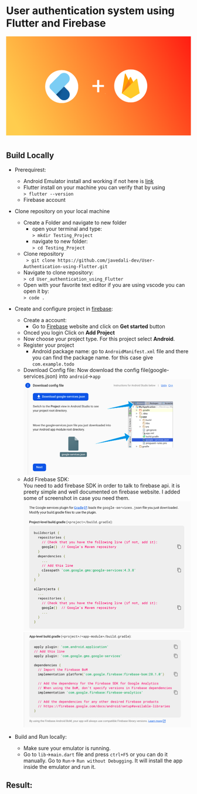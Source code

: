 # User authentication system using Flutter and Firebase

![Flutter and Firebase](/assets/banner.png)

#

## Build Locally

- Prerequirest:

  - Android Emulator install and working if not here is [link](https://developer.android.com/studio/run/emulator)
  - Flutter install on your machine you can verify that by using <br/> `> flutter --version`
  - Firebase account

- Clone repository on your local machine

  - Create a Folder and navigate to new folder
    - open your terminal and type:<br/>
      `> mkdir Testing_Project`
    - navigate to new folder:<br/>
      `> cd Testing_Project`
  - Clone repository<br/>
    ` > git clone https://github.com/javedali-dev/User-Authentication-using-Flutter.git`
  - Navigate to clone repository:<br/>
    `> cd User_authentication_using_Flutter`
  - Open with your favorite text editor if you are using vscode you can open it by:<br/>
    `> code .`

- Create and configure project in [firebase](https://firebase.google.com/):
  - Create a account:
    - Go to [Firebase](https://firebase.google.com/) website and click on **Get started** button
  - Onced you login Click on **Add Project**
  - Now choose your project type. For this project select **Android**.
  - Register your project
    - Android package name: go to `AndroidManifest.xml` file and there you can find the package name. for this case give `com.example.todo`
  - Download Config file: Now download the config file(google-services.json) into `android`->`app`<br/>
    ![Download config file](/assets/1.png)
  - Add Firebase SDK:<br/>
    You need to add firebase SDK in order to talk to firebase api. it is preety simple and well documented on firebase website. I added some of screenshot in case you need them.<br/>
    ![Configure on project level](/assets/2.png)<br/>
    ![Configure on app level](/assets/3.png)
- Build and Run locally:<br/>
  - Make sure your emulator is running.
  - Go to `lib`->`main.dart` file and press `ctrl+F5` or you can do it manually. Go to `Run`-> `Run without Debugging`. It will install the app inside the emulator and run it.

## Result:
